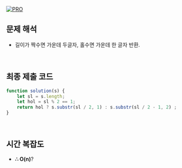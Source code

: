 [![PRO]][Link]

## 문제 해석

- 길이가 짝수면 가운데 두글자, 홀수면 가운데 한 글자 반환.

<br/>

## 최종 제출 코드

```js
function solution(s) {
    let sl = s.length;
    let hol = sl % 2 == 1;
    return hol ? s.substr(sl / 2, 1) : s.substr(sl / 2 - 1, 2) ;
}
```

<br/>

## 시간 복잡도

-   **∴ O(n)**?

<!---------------------------------------------------------------------------->

[PRO]: https://github.com/GoSSaChin/algorithm-js/assets/107768516/67c43b52-bc3f-4571-a249-5519021afbb0
[Link]: https://school.programmers.co.kr/learn/courses/30/lessons/12903
